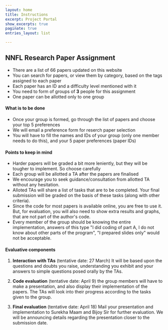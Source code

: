 ```yaml
---
layout: home
title: Instructions
excerpt: Project Portal
show_excerpts: true
paginate: true
entries_layout: list

---
```

## NNFL Research Paper Assignment

* There are a list of 66 papers updated on this website
* You can search for papers, or view them by category, based on the tags assigned to each paper
* Each paper has an ID and a difficulty level mentioned with it
* You need to form of groups of **3** people for this assignment
* One paper can be allotted only to one group

#### What is to be done

* Once your group is formed, go through the list of papers and choose your top 5 preferences
* We will email a preference form for reserch paper selection
* You will have to fill the names and IDs of your group (only one member needs to do this), and your 5 paper preferences (paper IDs)

#### Points to keep in mind
* Harder papers will be graded a bit more leniently, but they will be tougher to implement. So choose carefully
* Each group will be allotted a TA after the papers are finalised
* We encourage you to seek guidance/consultation from allotted TA without any hesitation.
* Alloted TAs will share a list of tasks that are to be completed. Your final submission will be graded on the basis of these tasks (along with other criteria).
* Since the code for most papers is available online, you are free to use it. But, for evaluation, you will also need to show extra results and graphs, that are not part of the author's code.
* Every member of the group should be knowing the entire implementation, answers of this type "I did coding of part A, I do not know about other parts of the program", "I prepared slides only" would not be acceptable.

#### Evaluative components
1. **Interaction with TAs** (tentative date: 27 March) It will be based upon the questions and doubts you raise, understanding you exhibit and your answers to simple questions posed orally by the TAs.

2. **Code evaluation**  (tentative date: April 9) the group members will have to make a presentation, and also display their implementation of the papers. The TAs will look into their progress according to the tasks given to the group.

3. **Final evaluation** (tentative date: April 18) Mail your presentation and implementation to Surekha Maam and Bijoy Sir for further evaluation. We will be announcing details regarding the presentation closer to the submission date.
